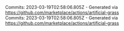 Commits: 2023-03-19T02:58:06.805Z - Generated via https://github.com/marketplace/actions/artificial-grass
<br>
Commits: 2023-03-19T02:58:06.805Z - Generated via https://github.com/marketplace/actions/artificial-grass
<br>
